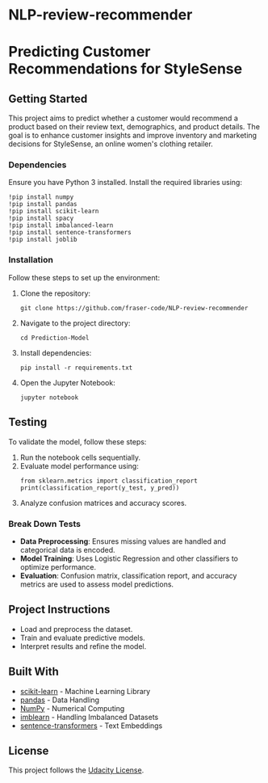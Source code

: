 # NLP-review-recommender

# Predicting Customer Recommendations for StyleSense

## Getting Started

This project aims to predict whether a customer would recommend a product based on their review text, demographics, and product details. The goal is to enhance customer insights and improve inventory and marketing decisions for StyleSense, an online women's clothing retailer.

### Dependencies

Ensure you have Python 3 installed. Install the required libraries using:

```
!pip install numpy
!pip install pandas
!pip install scikit-learn
!pip install spacy
!pip install imbalanced-learn
!pip install sentence-transformers
!pip install joblib
```

### Installation

Follow these steps to set up the environment:

1. Clone the repository:
   ```
   git clone https://github.com/fraser-code/NLP-review-recommender
   ```
2. Navigate to the project directory:
   ```
   cd Prediction-Model
   ```
3. Install dependencies:
   ```
   pip install -r requirements.txt
   ```
4. Open the Jupyter Notebook:
   ```
   jupyter notebook
   ```

## Testing

To validate the model, follow these steps:

1. Run the notebook cells sequentially.
2. Evaluate model performance using:
   ```
   from sklearn.metrics import classification_report
   print(classification_report(y_test, y_pred))
   ```
3. Analyze confusion matrices and accuracy scores.

### Break Down Tests

- **Data Preprocessing**: Ensures missing values are handled and categorical data is encoded.
- **Model Training**: Uses Logistic Regression and other classifiers to optimize performance.
- **Evaluation**: Confusion matrix, classification report, and accuracy metrics are used to assess model predictions.

## Project Instructions

- Load and preprocess the dataset.
- Train and evaluate predictive models.
- Interpret results and refine the model.

## Built With

- [scikit-learn](https://scikit-learn.org/) - Machine Learning Library
- [pandas](https://pandas.pydata.org/) - Data Handling
- [NumPy](https://numpy.org/) - Numerical Computing
- [imblearn](https://imbalanced-learn.org/) - Handling Imbalanced Datasets
- [sentence-transformers](https://www.sbert.net/) - Text Embeddings

## License

This project follows the [Udacity License](https://github.com/udacity/dsnd-pipelines-project/blob/main/LICENSE.txt).

